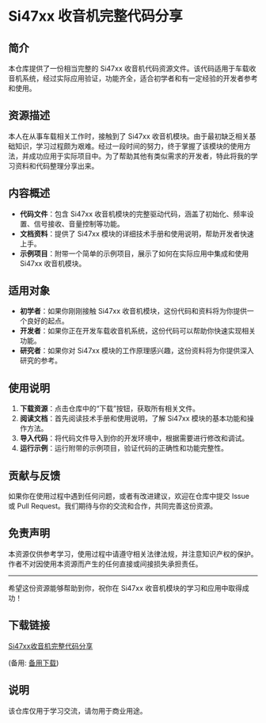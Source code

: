# Si47xx 收音机完整代码分享

## 简介

本仓库提供了一份相当完整的 Si47xx 收音机代码资源文件。该代码适用于车载收音机系统，经过实际应用验证，功能齐全，适合初学者和有一定经验的开发者参考和使用。

## 资源描述

本人在从事车载相关工作时，接触到了 Si47xx 收音机模块。由于最初缺乏相关基础知识，学习过程颇为艰难。经过一段时间的努力，终于掌握了该模块的使用方法，并成功应用于实际项目中。为了帮助其他有类似需求的开发者，特此将我的学习资料和代码整理分享出来。

## 内容概述

- **代码文件**：包含 Si47xx 收音机模块的完整驱动代码，涵盖了初始化、频率设置、信号接收、音量控制等功能。
- **文档资料**：提供了 Si47xx 模块的详细技术手册和使用说明，帮助开发者快速上手。
- **示例项目**：附带一个简单的示例项目，展示了如何在实际应用中集成和使用 Si47xx 收音机模块。

## 适用对象

- **初学者**：如果你刚刚接触 Si47xx 收音机模块，这份代码和资料将为你提供一个良好的起点。
- **开发者**：如果你正在开发车载收音机系统，这份代码可以帮助你快速实现相关功能。
- **研究者**：如果你对 Si47xx 模块的工作原理感兴趣，这份资料将为你提供深入研究的参考。

## 使用说明

1. **下载资源**：点击仓库中的“下载”按钮，获取所有相关文件。
2. **阅读文档**：首先阅读技术手册和使用说明，了解 Si47xx 模块的基本功能和操作方法。
3. **导入代码**：将代码文件导入到你的开发环境中，根据需要进行修改和调试。
4. **运行示例**：运行附带的示例项目，验证代码的正确性和功能完整性。

## 贡献与反馈

如果你在使用过程中遇到任何问题，或者有改进建议，欢迎在仓库中提交 Issue 或 Pull Request。我们期待与你的交流和合作，共同完善这份资源。

## 免责声明

本资源仅供参考学习，使用过程中请遵守相关法律法规，并注意知识产权的保护。作者不对因使用本资源而产生的任何直接或间接损失承担责任。

---

希望这份资源能够帮助到你，祝你在 Si47xx 收音机模块的学习和应用中取得成功！

## 下载链接
[Si47xx收音机完整代码分享](https://pan.quark.cn/s/904d1c42ce75) 

(备用: [备用下载](https://pan.baidu.com/s/1htr9MqCNycfUVJDlCuBisQ?pwd=1234))

## 说明

该仓库仅用于学习交流，请勿用于商业用途。
